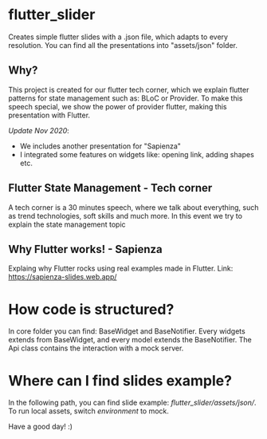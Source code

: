 # flutter_slider
Creates simple flutter slides with a .json file, which adapts to every resolution.
You can find all the presentations into "assets/json" folder.

## Why?
This project is created for our flutter tech corner, which we explain flutter patterns for state management such as: BLoC or Provider.
To make this speech special, we show the power of provider flutter, making this presentation with Flutter.

*Update Nov 2020*: 
- We includes another presentation for "Sapienza"
- I integrated some features on widgets like: opening link, adding shapes etc.

## Flutter State Management - Tech corner
A tech corner is a 30 minutes speech, where we talk about everything, such as trend technologies, soft skills and much more.
In this event we try to explain the state management topic

## Why Flutter works! - Sapienza
Explaing why Flutter rocks using real examples made in Flutter.
Link: https://sapienza-slides.web.app/

# How code is structured?
In core folder you can find: BaseWidget and BaseNotifier. 
Every widgets extends from BaseWidget, and every model extends the BaseNotifier.
The Api class contains the interaction with a mock server.

# Where can I find slides example?
In the following path, you can find slide example: *flutter_slider/assets/json/*. 
To run local assets, switch *environment* to mock.

Have a good day! :)
